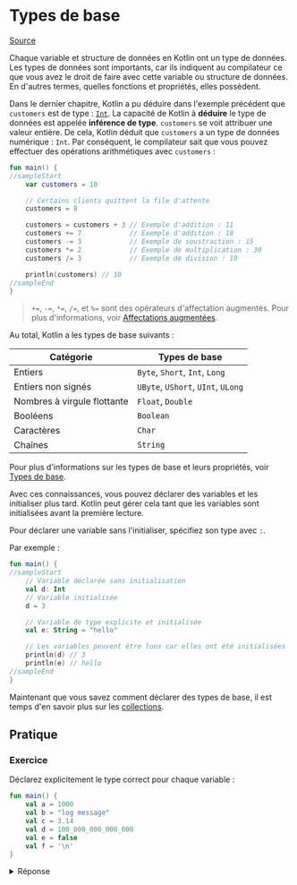 # Types de base

[Source](https://kotlinlang.org/docs/kotlin-tour-basic-types.html)

Chaque variable et structure de données en Kotlin ont un type de données. Les types de données sont importants, car ils
indiquent au compilateur ce que vous avez le droit de faire avec cette variable ou structure de données. En d'autres
termes, quelles fonctions et propriétés, elles possèdent.

Dans le dernier chapitre, Kotlin a pu déduire dans l'exemple précédent que `customers` est de
type : [`Int`](https://kotlinlang.org/api/latest/jvm/stdlib/kotlin/-int/).
La capacité de Kotlin à **déduire** le type de données est appelée **inférence de type**. `customers` se voit attribuer
une valeur entière. De cela, Kotlin déduit que `customers` a un type de données numérique : `Int`. Par conséquent, le
compilateur sait que vous pouvez effectuer des opérations arithmétiques avec `customers` :

```kotlin
fun main() {
//sampleStart
    var customers = 10

    // Certains clients quittent la file d'attente
    customers = 8

    customers = customers + 3 // Exemple d'addition : 11
    customers += 7            // Exemple d'addition : 18
    customers -= 3            // Exemple de soustraction : 15
    customers *= 2            // Exemple de multiplication : 30
    customers /= 3            // Exemple de division : 10

    println(customers) // 10
//sampleEnd
}
```

> `+=`, `-=`, `*=`, `/=`, et `%=` sont des opérateurs d'affectation augmentés. Pour plus d'informations,
> voir [Affectations augmentées](https://kotlinlang.org/docs/operator-overloading.html#augmented-assignments).

Au total, Kotlin a les types de base suivants :

| **Catégorie**               | **Types de base**                  |
|-----------------------------|------------------------------------|
| Entiers                     | `Byte`, `Short`, `Int`, `Long`     |
| Entiers non signés          | `UByte`, `UShort`, `UInt`, `ULong` |
| Nombres à virgule flottante | `Float`, `Double`                  |
| Booléens                    | `Boolean`                          |
| Caractères                  | `Char`                             |
| Chaînes                     | `String`                           |

Pour plus d'informations sur les types de base et leurs propriétés,
voir [Types de base](https://kotlinlang.org/docs/basic-types.html).

Avec ces connaissances, vous pouvez déclarer des variables et les initialiser plus tard. Kotlin peut gérer cela tant que
les variables sont initialisées avant la première lecture.

Pour déclarer une variable sans l'initialiser, spécifiez son type avec `:`.

Par exemple :

```kotlin
fun main() {
//sampleStart
    // Variable déclarée sans initialisation
    val d: Int
    // Variable initialisée
    d = 3

    // Variable de type explicite et initialisée
    val e: String = "hello"

    // Les variables peuvent être lues car elles ont été initialisées
    println(d) // 3
    println(e) // hello
//sampleEnd
}
```

Maintenant que vous savez comment déclarer des types de base, il est temps d'en savoir plus sur
les [collections](04-collections.md).

## Pratique

### Exercice

Déclarez explicitement le type correct pour chaque variable :

```kotlin
fun main() {
    val a = 1000
    val b = "log message"
    val c = 3.14
    val d = 100_000_000_000_000
    val e = false
    val f = '\n'
}
```

<details>
    <summary>Réponse</summary>

```kotlin
fun main() {
    val a: Int = 1000
    val b: String = "log message"
    val c: Double = 3.14
    val d: Long = 100_000_000_000
    val e: Boolean = false
    val f: Char = '\n'
}
```
</details>
<br>
